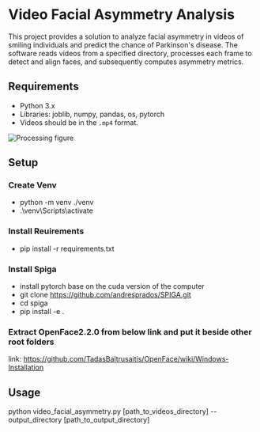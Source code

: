 # Video Facial Asymmetry Analysis

This project provides a solution to analyze facial asymmetry in videos of smiling individuals and predict the chance of Parkinson's disease. The software reads videos from a specified directory, processes each frame to detect and align faces, and subsequently computes asymmetry metrics. 

## Requirements
- Python 3.x
- Libraries: joblib, numpy, pandas, os, pytorch
- Videos should be in the `.mp4` format.

![Processing figure](http://url/to/img.png)

## Setup

### Create Venv
- python -m venv ./venv
- .\venv\Scripts\activate

### Install Reuirements
- pip install -r requirements.txt

### Install Spiga
- install pytorch base on the cuda version of the computer
- git clone https://github.com/andresprados/SPIGA.git
- cd spiga
- pip install -e .

### Extract OpenFace2.2.0 from below link and put it beside other root folders

link: https://github.com/TadasBaltrusaitis/OpenFace/wiki/Windows-Installation

## Usage
python video_facial_asymmetry.py \[path_to_videos_directory\] --output_directory \[path_to_output_directory\]